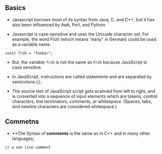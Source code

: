 ## Basics
- Javascript borrows most of its syntax from Java, C, and C++, but it has also been influenced by Awk, Perl, and Python.


- Javascript is case-sensitive and uses the Unicode character set. For example, the word Früh (which means "early" in German) could be used as a variable name.

`const früh = "foobar";`

- But, the variable `früh` is not the same as `Früh` because JavaScript is case sensitive.

- In JavaScript, instructions are called statements and are separated by semicolons (;).


- The source text of JavaScript script gets scanned from left to right, and is converted into a sequence of input elements which are tokens, control characters, line terminators, comments, or whitespace. (Spaces, tabs, and newline characters are considered whitespace.)



## Commetns
- **The Syntax of __comments__ is the same as in C++ and in many other languages;

```// a one line comment```

